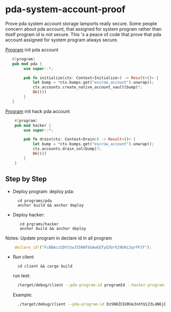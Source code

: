 # pda-system-account-proof
Prove pda system account storage lamports really secure. Some people concern about pda account, that assigned for system program rather than itself program id is not secure. 
This 's a peace of code that prove that pda account assigned for system program always secure.

[Program](https://github.com/docongminh/pda-system-account-proof/tree/master/programs/pda) init pda account
```rust
   #[program]
   pub mod pda {
        use super::*;

        pub fn initialize(ctx: Context<Initialize>) -> Result<()> {
            let bump = *ctx.bumps.get("escrow_account").unwrap();
            ctx.accounts.create_native_account_vault(bump)?;
            Ok(())
        }
   }
```

[Program](https://github.com/docongminh/pda-system-account-proof/tree/master/programs/hacker/programs/hacker) init hack pda account
```rust
    #[program]
    pub mod hacker {
        use super::*;

        pub fn drain(ctx: Context<Drain>) -> Result<()> {
            let bump = *ctx.bumps.get("escrow_account").unwrap();
            ctx.accounts.drain_sol(bump)?;
            Ok(())
        }
    }
``` 

## Step by Step

  - Deploy program:
    deploy pda:
    ```
      cd programs/pda
      anchor build && anchor deploy
    ```
  
  - Deploy hacker:
    ```
       cd prgrams/hacker
       anchor build && anchor deploy
    ```
  
  Notes: Update program in declare id in all program
  ```rust
      declare_id!("FcBBAczSDVtSwJ55RWfbGAwEQTyQ3Urh29UHi3qrFPJf");
  ```
  
  - Run client
    ```
      cd client && cargo build
    ```
    
    run test:
    ```bash
      /target/debug/client --pda-program-id programId --hacker-program-id programId
    ```
    
    Example:
    ```bash
      ./target/debug/client --pda-program-id DzSN8ZCEURUe3nXtUi23L4N6jCQT16B8GjfZQ1CkoQEh --hacker-program-id FcBBAczSDVtSwJ55RWfbGAwEQTyQ3Urh29UHi3qrFPJf
    ```
